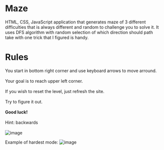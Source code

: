 # Maze
HTML, CSS, JavaScript application that generates maze of 3 different difficulties that is always different and random to challenge you to solve it.
It uses DFS algorithm with random selection of which direction should path take with one trick that I figured is handy.
# Rules
You start in bottom right corner and use keyboard arrows to move arround.<br /><br />
Your goal is to reach upper left corner. <br /><br />
If you wish to reset the level, just refresh the site. <br /><br />
Try to figure it out.<br /><br />
**Good luck!**<br /><br />
Hint: backwards<br /><br />
![image](https://github.com/user-attachments/assets/ca82f5ad-7c54-4090-ba6a-f930c664a9e3)

Example of hardest mode:
![image](https://github.com/user-attachments/assets/fd5c13e4-e9e1-494a-a557-f81253ade56d)

